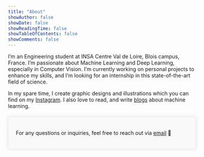 ```yaml
---
title: "About"
showAuthor: false
showDate: false
showReadingTime: false
showTableOfContents: false
showComments: false
---
```



I’m an Engineering student at INSA Centre Val de Loire, Blois campus, France. I’m passionate about Machine Learning and Deep Learning, especially in Computer Vision. I’m currently working on personal projects to enhance my skills, and I’m looking for an internship in this state-of-the-art field of science.

In my spare time, I create graphic designs and illustrations which you can find on my [Instagram](https://www.instagram.com/trois_21/). I also love to read, 
and write [blogs](https://medium.com/@trandaihan02012003) about machine learning.

<div style="max-width: 800px; margin: 20px auto; padding: 20px; border: 1px solid #EEE; background-color: #f9f9f9; box-shadow: 0px 0px 10px rgba(0, 0, 0, 0.1);">
  <p>For any questions or inquiries, feel free to reach out via <a href="mailto: trandaihan.contact@gmail.com">email</a> 💌</p>
</div>